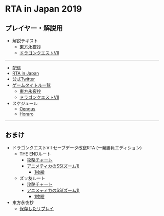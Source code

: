 # RTA in Japan 2019

## プレイヤー・解説用

- 解説テキスト
  - [東方永夜抄](./TH08.md)
  - [ドラゴンクエストVII](./DQ7.md)

----

- [配信](https://www.twitch.tv/rtainjapan)
- [RTA in Japan](https://rtain.jp/)
- [公式Twitter](https://twitter.com/rtainjapan)
- [ゲームタイトル一覧](https://rtain.jp/game-title/rta-in-japan-2019-gamelist/)
  - [東方永夜抄](https://rtain.jp/game-title/touhou_eiyashou_imperishable_night/)
  - [ドラゴンクエストVII](https://rtain.jp/game-title/dq7/)
- スケジュール
  - [Oengus](https://oengus.io/marathon/rtaij2019/schedule)
  - [Horaro](https://horaro.org/rtaij/rtaij2019)

----

## おまけ

- ドラゴンクエストVII セーブデータ改竄RTA (一発勝負エディション)
  - THE ENDルート
    - [攻略チャート](https://github.com/pingval/DQ7/blob/master/psdq7-saveglitch-race-chart.txt)
    - [アニメティカのSS(ズーム1)](https://github.com/pingval/DQ7/blob/master/psdq7-saveglitch-race-ss.md)
      - [1枚絵](https://github.com/pingval/DQ7/raw/master/img/theend-all.jpg)
  - ズッ友ルート
    - [攻略チャート](https://github.com/pingval/DQ7/blob/master/psdq7-saveglitch-letter-race-chart.txt)
    - [アニメティカのSS(ズーム1)](https://github.com/pingval/DQ7/blob/master/psdq7-saveglitch-letter-race-ss.md)
      - [1枚絵](https://github.com/pingval/DQ7/raw/master/img/letter-all.jpg)
- 東方永夜抄
  - [保存したリプレイ](https://github.com/pingval/Speedrun/raw/master/TH08/th8_ud%40181.rpy)
